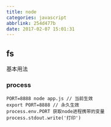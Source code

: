 ```yaml
---
title: node
categories: javascript
abbrlink: 254d477b
date: 2017-02-07 15:01:31
---
```


## fs
基本用法


### process
```
PORT=8888 node app.js // 当前生效
export PORT=8888 // 永久生效
process.env.PORT 获取node进程携带的变量
process.stdout.write('打印')

```